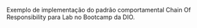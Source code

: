 
Exemplo de implementação do padrão comportamental Chain Of Responsibility para Lab no Bootcamp da DIO.
